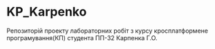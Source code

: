 # KP_Karpenko
Репозиторій проекту лабораторних робіт з курсу кросплатформене програмування(КП) студента ПП-32 Карпенка Г.О.
